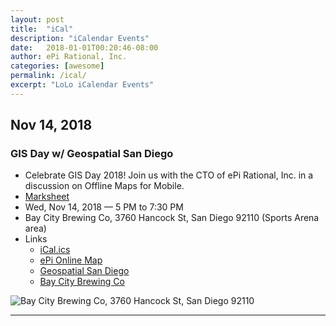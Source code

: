 ```yaml
---
layout: post
title:  "iCal"
description: "iCalendar Events"
date:   2018-01-01T00:20:46-08:00
author: ePi Rational, Inc.
categories: [awesome]
permalink: /ical/
excerpt: "LoLo iCalendar Events"
---
```



## Nov 14, 2018
### GIS Day w/ Geospatial San Diego
* Celebrate GIS Day 2018! Join us with the CTO of ePi Rational, Inc. in a discussion on Offline Maps for Mobile.  
* [Marksheet](https://mobile1st.roblabs.com)
* Wed, Nov 14, 2018 — 5 PM to 7:30 PM
* Bay City Brewing Co, 3760 Hancock St, San Diego  92110 (Sports Arena area)
* Links
  * [iCal.ics](/ical/GIS-Day-2018.ics)
  * [ePi Online Map](https://RobLabs.com/epi-maps.html?t=ePi-Maps&style=Satellite-Streets&w=-118.905273&s=31.509762&e=-114.839844&n=34.016242&z=18&authkey=278314#18/32.758436/-117.211876)
  * [Geospatial San Diego](http://geosd.weebly.com)
  * [Bay City Brewing Co](http://www.baycitybrewingco.com)


![Bay City Brewing Co, 3760 Hancock St, San Diego  92110](/ical/GIS-Day-2018.png)

---
